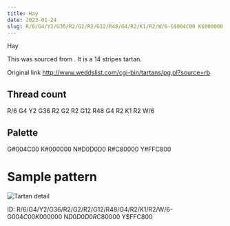 ```yaml
---
title: Hay
date: 2023-01-24
slug: R/6/G4/Y2/G36/R2/G2/R2/G12/R48/G4/R2/K1/R2/W/6-G$004C00 K$000000 N$D0D0D0 R$C80000 Y$FFC800
---
```

Hay

This was sourced from <no value>.  It is a 14 stripes tartan.

Original link http://www.weddslist.com/cgi-bin/tartans/pg.pl?source=rb

## Thread count
R/6 G4 Y2 G36 R2 G2 R2 G12 R48 G4 R2 K1 R2 W/6

## Palette
G#004C00 K#000000 N#D0D0D0 R#C80000 Y#FFC800

# Sample pattern

![Tartan detail](tartan.png "R/6 G4 Y2 G36 R2 G2 R2 G12 R48 G4 R2 K1 R2 W/6 tartan")

ID: R/6/G4/Y2/G36/R2/G2/R2/G12/R48/G4/R2/K1/R2/W/6-G$004C00 K$000000 N$D0D0D0 R$C80000 Y$FFC800